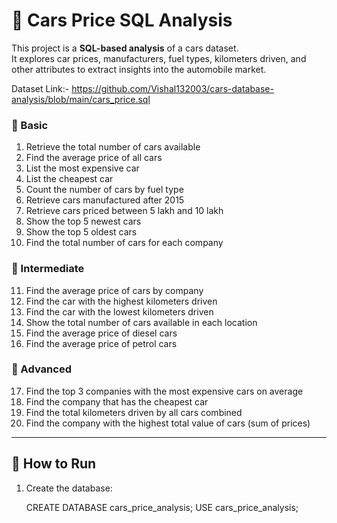 # 🚗 Cars Price SQL Analysis

This project is a **SQL-based analysis** of a cars dataset.  
It explores car prices, manufacturers, fuel types, kilometers driven, and other attributes to extract insights into the automobile market.  

Dataset Link:-
https://github.com/Vishal132003/cars-database-analysis/blob/main/cars_price.sql

### 🔹 Basic
1. Retrieve the total number of cars available  
2. Find the average price of all cars  
3. List the most expensive car  
4. List the cheapest car  
5. Count the number of cars by fuel type  
6. Retrieve cars manufactured after 2015  
7. Retrieve cars priced between 5 lakh and 10 lakh  
8. Show the top 5 newest cars  
9. Show the top 5 oldest cars  
10. Find the total number of cars for each company  

### 🔹 Intermediate
11. Find the average price of cars by company  
12. Find the car with the highest kilometers driven  
13. Find the car with the lowest kilometers driven  
14. Show the total number of cars available in each location  
15. Find the average price of diesel cars  
16. Find the average price of petrol cars  

### 🔹 Advanced
17. Find the top 3 companies with the most expensive cars on average  
18. Find the company that has the cheapest car  
19. Find the total kilometers driven by all cars combined  
20. Find the company with the highest total value of cars (sum of prices)  

---

## 🚀 How to Run

1. Create the database:
   
   CREATE DATABASE cars_price_analysis;
   USE cars_price_analysis;
